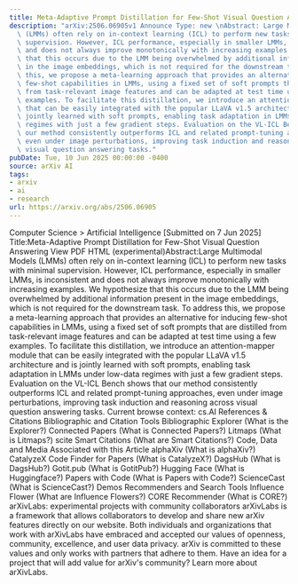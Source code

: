 ```yaml
---
title: Meta-Adaptive Prompt Distillation for Few-Shot Visual Question Answering
description: "arXiv:2506.06905v1 Announce Type: new \nAbstract: Large Multimodal Models\
  \ (LMMs) often rely on in-context learning (ICL) to perform new tasks with minimal\
  \ supervision. However, ICL performance, especially in smaller LMMs, is inconsistent\
  \ and does not always improve monotonically with increasing examples. We hypothesize\
  \ that this occurs due to the LMM being overwhelmed by additional information present\
  \ in the image embeddings, which is not required for the downstream task. To address\
  \ this, we propose a meta-learning approach that provides an alternative for inducing\
  \ few-shot capabilities in LMMs, using a fixed set of soft prompts that are distilled\
  \ from task-relevant image features and can be adapted at test time using a few\
  \ examples. To facilitate this distillation, we introduce an attention-mapper module\
  \ that can be easily integrated with the popular LLaVA v1.5 architecture and is\
  \ jointly learned with soft prompts, enabling task adaptation in LMMs under low-data\
  \ regimes with just a few gradient steps. Evaluation on the VL-ICL Bench shows that\
  \ our method consistently outperforms ICL and related prompt-tuning approaches,\
  \ even under image perturbations, improving task induction and reasoning across\
  \ visual question answering tasks."
pubDate: Tue, 10 Jun 2025 00:00:00 -0400
source: arXiv AI
tags:
- arxiv
- ai
- research
url: https://arxiv.org/abs/2506.06905
---
```


Computer Science > Artificial Intelligence
[Submitted on 7 Jun 2025]
Title:Meta-Adaptive Prompt Distillation for Few-Shot Visual Question Answering
View PDF HTML (experimental)Abstract:Large Multimodal Models (LMMs) often rely on in-context learning (ICL) to perform new tasks with minimal supervision. However, ICL performance, especially in smaller LMMs, is inconsistent and does not always improve monotonically with increasing examples. We hypothesize that this occurs due to the LMM being overwhelmed by additional information present in the image embeddings, which is not required for the downstream task. To address this, we propose a meta-learning approach that provides an alternative for inducing few-shot capabilities in LMMs, using a fixed set of soft prompts that are distilled from task-relevant image features and can be adapted at test time using a few examples. To facilitate this distillation, we introduce an attention-mapper module that can be easily integrated with the popular LLaVA v1.5 architecture and is jointly learned with soft prompts, enabling task adaptation in LMMs under low-data regimes with just a few gradient steps. Evaluation on the VL-ICL Bench shows that our method consistently outperforms ICL and related prompt-tuning approaches, even under image perturbations, improving task induction and reasoning across visual question answering tasks.
Current browse context:
cs.AI
References & Citations
Bibliographic and Citation Tools
Bibliographic Explorer (What is the Explorer?)
Connected Papers (What is Connected Papers?)
Litmaps (What is Litmaps?)
scite Smart Citations (What are Smart Citations?)
Code, Data and Media Associated with this Article
alphaXiv (What is alphaXiv?)
CatalyzeX Code Finder for Papers (What is CatalyzeX?)
DagsHub (What is DagsHub?)
Gotit.pub (What is GotitPub?)
Hugging Face (What is Huggingface?)
Papers with Code (What is Papers with Code?)
ScienceCast (What is ScienceCast?)
Demos
Recommenders and Search Tools
Influence Flower (What are Influence Flowers?)
CORE Recommender (What is CORE?)
arXivLabs: experimental projects with community collaborators
arXivLabs is a framework that allows collaborators to develop and share new arXiv features directly on our website.
Both individuals and organizations that work with arXivLabs have embraced and accepted our values of openness, community, excellence, and user data privacy. arXiv is committed to these values and only works with partners that adhere to them.
Have an idea for a project that will add value for arXiv's community? Learn more about arXivLabs.